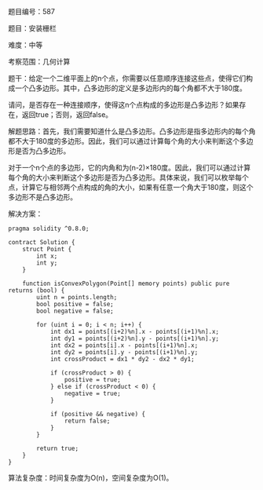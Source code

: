 题目编号：587

题目：安装栅栏

难度：中等

考察范围：几何计算

题干：给定一个二维平面上的n个点，你需要以任意顺序连接这些点，使得它们构成一个凸多边形。其中，凸多边形的定义是多边形内的每个角都不大于180度。

请问，是否存在一种连接顺序，使得这n个点构成的多边形是凸多边形？如果存在，返回true；否则，返回false。

解题思路：首先，我们需要知道什么是凸多边形。凸多边形是指多边形内的每个角都不大于180度的多边形。因此，我们可以通过计算每个角的大小来判断这个多边形是否为凸多边形。

对于一个n个点的多边形，它的内角和为(n-2)×180度。因此，我们可以通过计算每个角的大小来判断这个多边形是否为凸多边形。具体来说，我们可以枚举每个点，计算它与相邻两个点构成的角的大小，如果有任意一个角大于180度，则这个多边形不是凸多边形。

解决方案：

```
pragma solidity ^0.8.0;

contract Solution {
    struct Point {
        int x;
        int y;
    }

    function isConvexPolygon(Point[] memory points) public pure returns (bool) {
        uint n = points.length;
        bool positive = false;
        bool negative = false;

        for (uint i = 0; i < n; i++) {
            int dx1 = points[(i+2)%n].x - points[(i+1)%n].x;
            int dy1 = points[(i+2)%n].y - points[(i+1)%n].y;
            int dx2 = points[i].x - points[(i+1)%n].x;
            int dy2 = points[i].y - points[(i+1)%n].y;
            int crossProduct = dx1 * dy2 - dx2 * dy1;

            if (crossProduct > 0) {
                positive = true;
            } else if (crossProduct < 0) {
                negative = true;
            }

            if (positive && negative) {
                return false;
            }
        }

        return true;
    }
}
```

算法复杂度：时间复杂度为O(n)，空间复杂度为O(1)。